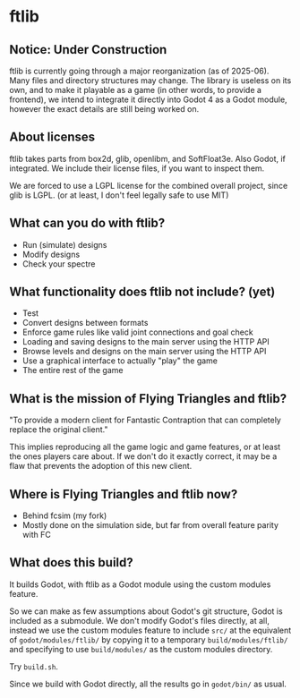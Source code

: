 # ftlib

## Notice: Under Construction

ftlib is currently going through a major reorganization (as of 2025-06).
Many files and directory structures may change.
The library is useless on its own, and to make it playable as a game (in other words, to provide a frontend), we intend to integrate it directly into Godot 4 as a Godot module, however the exact details are still being worked on.

## About licenses

ftlib takes parts from box2d, glib, openlibm, and SoftFloat3e.
Also Godot, if integrated.
We include their license files, if you want to inspect them.

We are forced to use a LGPL license for the combined overall project, since glib is LGPL.
(or at least, I don't feel legally safe to use MIT)

## What can you do with ftlib?

* Run (simulate) designs
* Modify designs
* Check your spectre

## What functionality does ftlib not include? (yet)

* Test
* Convert designs between formats
* Enforce game rules like valid joint connections and goal check
* Loading and saving designs to the main server using the HTTP API
* Browse levels and designs on the main server using the HTTP API
* Use a graphical interface to actually "play" the game
* The entire rest of the game

## What is the mission of Flying Triangles and ftlib?

"To provide a modern client for Fantastic Contraption that can completely replace the original client."

This implies reproducing all the game logic and game features, or at least the ones players care about.
If we don't do it exactly correct, it may be a flaw that prevents the adoption of this new client.

## Where is Flying Triangles and ftlib now?

* Behind fcsim (my fork)
* Mostly done on the simulation side, but far from overall feature parity with FC

## What does this build?

It builds Godot, with ftlib as a Godot module using the custom modules feature.

So we can make as few assumptions about Godot's git structure, Godot is included as a submodule.
We don't modify Godot's files directly, at all, instead we use the custom modules feature to include `src/` at the equivalent of `godot/modules/ftlib/`
by copying it to a temporary `build/modules/ftlib/` and specifying to use `build/modules/` as the custom modules directory.

Try `build.sh`.

Since we build with Godot directly, all the results go in `godot/bin/` as usual.